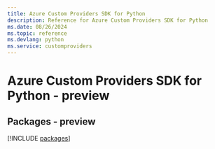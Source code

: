 ```yaml
---
title: Azure Custom Providers SDK for Python
description: Reference for Azure Custom Providers SDK for Python
ms.date: 08/26/2024
ms.topic: reference
ms.devlang: python
ms.service: customproviders
---
```

# Azure Custom Providers SDK for Python - preview
## Packages - preview
[!INCLUDE [packages](custom-providers-index.md)]